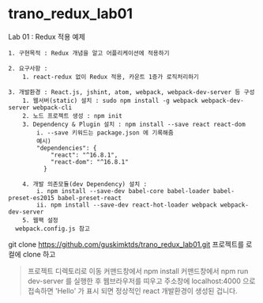 # trano_redux_lab01

Lab 01 : Redux 적용 예제

	1. 구현목적 : Redux 개념을 알고 어플리케이션에 적용하기  

	2. 요구사항 :
		1. react-redux 없이 Redux 적용, 카운트 1증가 로직처리하기

	3. 개발환경 : React.js, jshint, atom, webpack, webpack-dev-server 등 구성
		1. 웹서버(static) 설치 : sudo npm install -g webpack webpack-dev-server webpack-cli
		2. 노드 프로젝트 생성 : npm init
		3. Dependency & Plugin 설치 : npm install --save react react-dom
			i. --save 키워드는 package.json 에 기록해줌
			예시)
			"dependencies": {
			    "react": "^16.8.1",
			    "react-dom": "^16.8.1"
			  }

		4. 개발 의존모듈(dev Dependency) 설치 :
			i. npm install --save-dev babel-core babel-loader babel-preset-es2015 babel-preset-react
			ii. npm install --save-dev react-hot-loader webpack webpack-dev-server
		5. 웹팩 설정
      webpack.config.js 참고


  git clone https://github.com/guskimktds/trano_redux_lab01.git
  프로젝트를 로컬에 clone 하고
  > 프로젝트 디렉토리로 이동
  > 커맨드창에서 npm install
  > 커맨드창에서 npm run dev-server 를 실행한 후
  웹브라우저를 띠우고 주소창에 localhost:4000 으로 접속하면 'Hello' 가 표시 되면 정상적인 react 개발환경이 생성된 겁니다.
